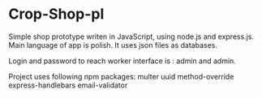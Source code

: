 # Crop-Shop-pl

Simple shop prototype writen in JavaScript, using node.js and express.js.
Main language of app is polish.
It uses json files as databases.

Login and password to reach worker interface is : admin and admin.

Project uses following npm packages:
multer
uuid
method-override
express-handlebars
email-validator



